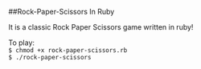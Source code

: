 ##Rock-Paper-Scissors In Ruby

It is a classic Rock Paper Scissors game written in ruby!

To play:  
```$ chmod +x rock-paper-scissors.rb```  
```$ ./rock-paper-scissors```
